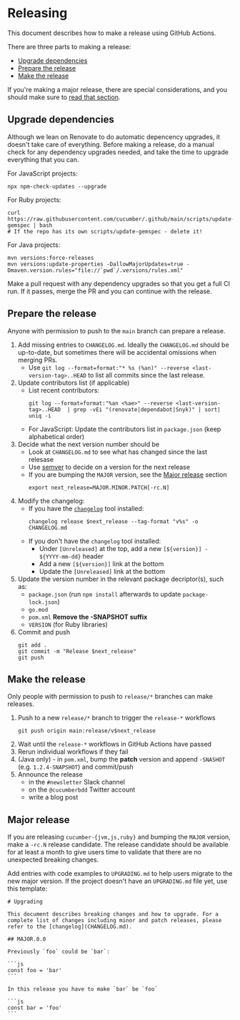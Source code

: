 # Releasing

This document describes how to make a release using GitHub Actions.

There are three parts to making a release:

* [Upgrade dependencies](#upgrade-dependencies)
* [Prepare the release](#prepare-the-release)
* [Make the release](#make-the-release)

If you're making a major release, there are special considerations, and you should make sure to [read that section](#major-release).

## Upgrade dependencies

Although we lean on Renovate to do automatic depencency upgrades, it doesn't take care of everything. Before making a release, do a manual check for any dependency upgrades needed, and take the time to upgrade everything that you can.

For JavaScript projects:

    npx npm-check-updates --upgrade

For Ruby projects:

    curl https://raw.githubusercontent.com/cucumber/.github/main/scripts/update-gemspec | bash
    # If the repo has its own scripts/update-gemspec - delete it!

For Java projects:

    mvn versions:force-releases
    mvn versions:update-properties -DallowMajorUpdates=true -Dmaven.version.rules="file://`pwd`/.versions/rules.xml"

Make a pull request with any dependency upgrades so that you get a full CI run. If it passes, merge the PR and you can continue with the release.

## Prepare the release

Anyone with permission to push to the `main` branch can prepare a release.

1. Add missing entries to `CHANGELOG.md`. Ideally the `CHANGELOG.md` should be up-to-date, but sometimes there will be accidental omissions when merging PRs.
    * Use `git log --format=format:"* %s (%an)" --reverse <last-version-tag>..HEAD` to list all commits since the last release.
1. Update contributors list (if applicable)
    * List recent contributors:
      ```
      git log --format=format:"%an <%ae>" --reverse <last-version-tag>..HEAD  | grep -vEi "(renovate|dependabot|Snyk)" | sort| uniq -i
      ```
    * For JavaScript: Update the contributors list in `package.json` (keep alphabetical order)
1. Decide what the next version number should be
    * Look at `CHANGELOG.md` to see what has changed since the last relesase
    * Use [semver](https://semver.org/) to decide on a version for the next release
    * If you are bumping the `MAJOR` version, see the [Major release](#major-release) section
      ```
      export next_release=MAJOR.MINOR.PATCH[-rc.N]
      ```
1. Modify the changelog:
    * If you have the [`changelog`](https://github.com/cucumber/changelog) tool installed:
      ```
      changelog release $next_release --tag-format "v%s" -o CHANGELOG.md
      ```
    * If you don't have the `changelog` tool installed:
        * Under `[Unreleased]` at the top, add a new `[${version}] - ${YYYY-mm-dd}` header
        * Add a new `[${version}]` link at the bottom
        * Update the `[Unreleased]` link at the bottom
1. Update the version number in the relevant package decriptor(s), such as:
    * `package.json` (run `npm install` afterwards to update `package-lock.json`)
    * `go.mod`
    * `pom.xml` **Remove the -SNAPSHOT suffix**
    * `VERSION` (for Ruby libraries)
1. Commit and push
   ```
   git add .
   git commit -m "Release $next_release"
   git push
   ```

## Make the release

Only people with permission to push to `release/*` branches can make releases.

1. Push to a new `release/*` branch to trigger the `release-*` workflows
   ```
   git push origin main:release/v$next_release
   ```
1. Wait until the `release-*` workflows in GitHub Actions have passed
1. Rerun individual workflows if they fail
1. (Java only) - in `pom.xml`, bump the **patch** version and append `-SNASHOT` (e.g. `1.2.4-SNAPSHOT`) and commit/push
1. Announce the release
   * in the `#newsletter` Slack channel
   * on the `@cucumberbdd` Twitter account
   * write a blog post

## Major release

If you are releasing `cucumber-{jvm,js,ruby}` and bumping the `MAJOR` version, make a `-rc.N` release candidate.
The release candidate should be available for at least a month to give users time to validate that there are no unexpected breaking changes.

Add entries with code examples to `UPGRADING.md` to help users migrate to the new major version. If the project doesn't have an `UPGRADING.md`
file yet, use this template:

````
# Upgrading

This document describes breaking changes and how to upgrade. For a complete list of changes including minor and patch releases, please refer to the [changelog](CHANGELOG.md).

## MAJOR.0.0

Previously `foo` could be `bar`:

```js
const foo = 'bar'
```

In this release you have to make `bar` be `foo`

```js
const bar = 'foo'
```
````
